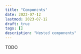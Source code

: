 ```yaml
---
title: "Components"
date: 2023-07-12
lastmod: 2023-07-12
draft: true
tags: []
description: "Nested components"
---
```


TODO